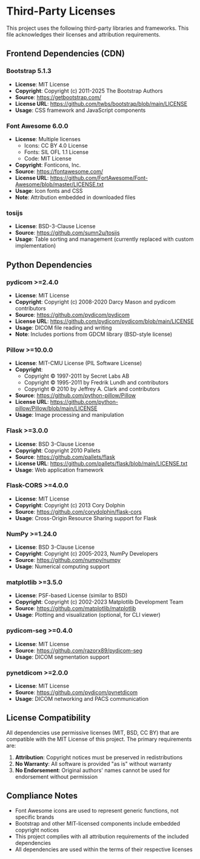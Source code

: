 # Third-Party Licenses

This project uses the following third-party libraries and frameworks. This file acknowledges their licenses and attribution requirements.

## Frontend Dependencies (CDN)

### Bootstrap 5.1.3
- **License**: MIT License
- **Copyright**: Copyright (c) 2011-2025 The Bootstrap Authors
- **Source**: https://getbootstrap.com/
- **License URL**: https://github.com/twbs/bootstrap/blob/main/LICENSE
- **Usage**: CSS framework and JavaScript components

### Font Awesome 6.0.0
- **License**: Multiple licenses
  - Icons: CC BY 4.0 License
  - Fonts: SIL OFL 1.1 License  
  - Code: MIT License
- **Copyright**: Fonticons, Inc.
- **Source**: https://fontawesome.com/
- **License URL**: https://github.com/FortAwesome/Font-Awesome/blob/master/LICENSE.txt
- **Usage**: Icon fonts and CSS
- **Note**: Attribution embedded in downloaded files

### tosijs
- **License**: BSD-3-Clause License
- **Source**: https://github.com/sumn2u/tosijs
- **Usage**: Table sorting and management (currently replaced with custom implementation)

## Python Dependencies

### pydicom >=2.4.0
- **License**: MIT License
- **Copyright**: Copyright (c) 2008-2020 Darcy Mason and pydicom contributors
- **Source**: https://github.com/pydicom/pydicom
- **License URL**: https://github.com/pydicom/pydicom/blob/main/LICENSE
- **Usage**: DICOM file reading and writing
- **Note**: Includes portions from GDCM library (BSD-style license)

### Pillow >=10.0.0
- **License**: MIT-CMU License (PIL Software License)
- **Copyright**: 
  - Copyright © 1997-2011 by Secret Labs AB
  - Copyright © 1995-2011 by Fredrik Lundh and contributors
  - Copyright © 2010 by Jeffrey A. Clark and contributors
- **Source**: https://github.com/python-pillow/Pillow
- **License URL**: https://github.com/python-pillow/Pillow/blob/main/LICENSE
- **Usage**: Image processing and manipulation

### Flask >=3.0.0
- **License**: BSD 3-Clause License
- **Copyright**: Copyright 2010 Pallets
- **Source**: https://github.com/pallets/flask
- **License URL**: https://github.com/pallets/flask/blob/main/LICENSE.txt
- **Usage**: Web application framework

### Flask-CORS >=4.0.0
- **License**: MIT License
- **Copyright**: Copyright (c) 2013 Cory Dolphin
- **Source**: https://github.com/corydolphin/flask-cors
- **Usage**: Cross-Origin Resource Sharing support for Flask

### NumPy >=1.24.0
- **License**: BSD 3-Clause License
- **Copyright**: Copyright (c) 2005-2023, NumPy Developers
- **Source**: https://github.com/numpy/numpy
- **Usage**: Numerical computing support

### matplotlib >=3.5.0
- **License**: PSF-based License (similar to BSD)
- **Copyright**: Copyright (c) 2002-2023 Matplotlib Development Team
- **Source**: https://github.com/matplotlib/matplotlib
- **Usage**: Plotting and visualization (optional, for CLI viewer)

### pydicom-seg >=0.4.0
- **License**: MIT License
- **Source**: https://github.com/razorx89/pydicom-seg
- **Usage**: DICOM segmentation support

### pynetdicom >=2.0.0
- **License**: MIT License
- **Source**: https://github.com/pydicom/pynetdicom
- **Usage**: DICOM networking and PACS communication

## License Compatibility

All dependencies use permissive licenses (MIT, BSD, CC BY) that are compatible with the MIT License of this project. The primary requirements are:

1. **Attribution**: Copyright notices must be preserved in redistributions
2. **No Warranty**: All software is provided "as is" without warranty
3. **No Endorsement**: Original authors' names cannot be used for endorsement without permission

## Compliance Notes

- Font Awesome icons are used to represent generic functions, not specific brands
- Bootstrap and other MIT-licensed components include embedded copyright notices
- This project complies with all attribution requirements of the included dependencies
- All dependencies are used within the terms of their respective licenses